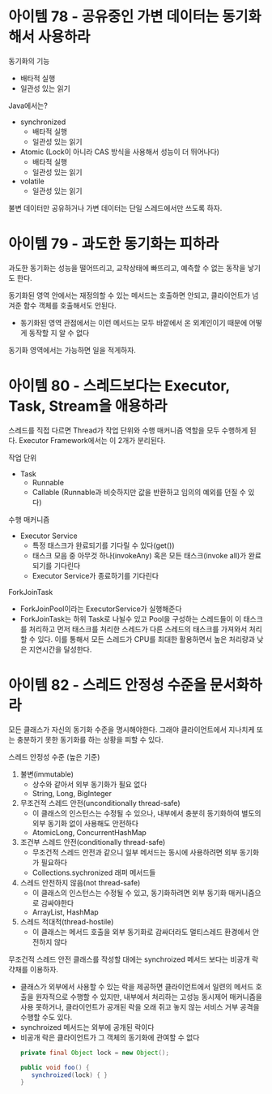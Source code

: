 # 아이템 78 - 공유중인 가변 데이터는 동기화해서 사용하라
동기화의 기능
- 배타적 실행
- 일관성 있는 읽기

Java에서는?
- synchronized
   - 배타적 실행
   - 일관성 있는 읽기
- Atomic (Lock이 아니라 CAS 방식을 사용해서 성능이 더 뛰어나다)
   - 배타적 실행
   - 일관성 있는 읽기
- volatile
   - 일관성 있는 읽기

불변 데이터만 공유하거나 가변 데이터는 단일 스레드에서만 쓰도록 하자. 

# 아이템 79 - 과도한 동기화는 피하라
과도한 동기화는 성능을 떨어뜨리고, 교착상태에 빠뜨리고, 예측할 수 없는 동작을 낳기도 한다.

동기화된 영역 안에서는 재정의할 수 있는 메서드는 호출하면 안되고, 클라이언트가 넘겨준 함수 객체를 호출해서도 안된다.
- 동기화된 영역 관점에서는 이런 메서드는 모두 바깥에서 온 외계인이기 때문에 어떻게 동작할 지 알 수 없다

동기화 영역에서는 가능하면 일을 적게하자.

# 아이템 80 - 스레드보다는 Executor, Task, Stream을 애용하라
스레드를 직접 다르면 Thread가 작업 단위와 수행 매커니즘 역할을 모두 수행하게 된다. Executor Framework에서는 이 2개가 분리된다. 

작업 단위
- Task
   - Runnable
   - Callable (Runnable과 비슷하지만 값을 반환하고 임의의 예외를 던질 수 있다)

수행 매커니즘
- Executor Service
   - 특정 태스크가 완료되기를 기다릴 수 있다(get())
   - 태스크 모음 중 아무것 하나(invokeAny) 혹은 모든 태스크(invoke all)가 완료되기를 기다린다
   - Executor Service가 종료하기를 기다린다

ForkJoinTask
- ForkJoinPool이라는 ExecutorService가 실행해준다
- ForkJoinTask는 하위 Task로 나뉠수 있고 Pool을 구성하는 스레드들이 이 태스크를 처리하고 먼저 태스크를 처리한 스레드가 다른 스레드의 태스크를 가져와서 처리할 수 있다. 이를 통해서 모든 스레드가 CPU를 최대한 활용하면서 높은 처리량과 낮은 지연시간을 달성한다. 

# 아이템 82 - 스레드 안정성 수준을 문서화하라
모든 클래스가 자신의 동기화 수준을 명시해야한다. 그래야 클라이언트에서 지나치케 또는 충분하기 못한 동기화를 하는 상황을 피할 수 있다.

스레드 안정성 수준 (높은 기준)
1. 불변(immutable)
   - 상수와 같아서 외부 동기화가 필요 없다
   - String, Long, BigInteger
2. 무조건적 스레드 안전(unconditionally thread-safe)
   - 이 클래스의 인스턴스는 수정될 수 있으나, 내부에서 충분히 동기화하여 별도의 외부 동기화 없이 사용해도 안전하다
   - AtomicLong, ConcurrentHashMap
3. 조건부 스레드 안전(conditionally thread-safe)
   - 무조건적 스레드 안전과 같으니 일부 메서드는 동시에 사용하려면 외부 동기화가 필요하다
   - Collections.sychronized 래퍼 메서드들
4. 스레드 안전하지 않음(not thread-safe)
   - 이 클래스의 인스턴스는 수정될 수 있고, 동기화하려면 외부 동기화 매커니즘으로 감싸야한다
   - ArrayList, HashMap 
5. 스레드 적대적(thread-hostile)
   - 이 클래스는 메서드 호출을 외부 동기화로 감싸더라도 멀티스레드 환경에서 안전하지 않다

무조건적 스레드 안전 클래스를 작성할 대에는 synchroized 메서드 보다는 비공개 락 갹채를 이용하자.
   - 클래스가 외부에서 사용할 수 있는 락을 제공하면 클라이언트에서 일련의 메서드 호출을 원자적으로 수행할 수 있지만, 내부에서 처리하는 고성능 동시제어 매커니즘을 사용 못하거나, 클라이언트가 공개된 락을 오래 쥐고 놓지 않는 서비스 거부 공격을 수행할 수도 있다. 
   - synchroized 메서드는 외부에 공개된 락이다
   - 비공개 락은 클라이언트가 그 객체의 동기화에 관여할 수 없다
      ```java
      private final Object lock = new Object();

      public void foo() {
         synchroized(lock) { }
      }
      ```

